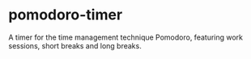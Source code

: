 # pomodoro-timer
A timer for the time management technique Pomodoro, featuring work sessions, short breaks and long breaks.
